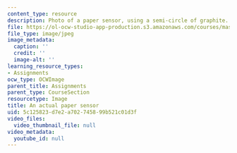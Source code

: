 ```yaml
---
content_type: resource
description: Photo of a paper sensor, using a semi-circle of graphite.
file: https://ol-ocw-studio-app-production.s3.amazonaws.com/courses/mas-714j-technologies-for-creative-learning-fall-2009/5c125823d7e2a702745899b521c01d3f_Image12.jpg
file_type: image/jpeg
image_metadata:
  caption: ''
  credit: ''
  image-alt: ''
learning_resource_types:
- Assignments
ocw_type: OCWImage
parent_title: Assignments
parent_type: CourseSection
resourcetype: Image
title: An actual paper sensor
uid: 5c125823-d7e2-a702-7458-99b521c01d3f
video_files:
  video_thumbnail_file: null
video_metadata:
  youtube_id: null
---
```

